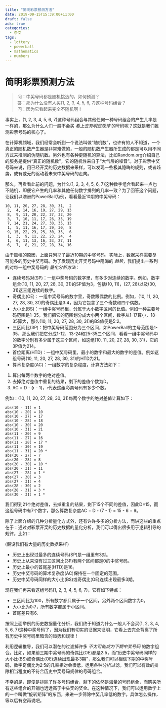 ```yaml
---
title: "简明彩票预测方法"
date: 2019-09-15T15:39:00+11:00
draft: false
ads: true
categories:
  - 杂文
tags:
  - lottery
  - powerball
  - mathematics
  - numbers
---
```


# 简明彩票预测方法

> 问：中奖号码都是随机挑选的，如何预测？  
> 答：那为什么没有人买(1, 2, 3, 4, 5, 6, 7)这种号码组合？  
> 问：因为它看起来完全不随机啊！  

事实上，(1, 2, 3, 4, 5, 6, 7)这种号码组合与其他任何一种号码组合的产生几率是一样的，那么为什么人们一般不会买 _看上去有明显规律_ 的号码呢？这就是我们推测彩票号码的核心了。

在计算机领域，我们经常会听到一个说法叫做“随机数”，也许有的人不知道，一个真正的随机数产生器是非常难做的，一般的随机数产生器所生成的都是可以用不同方式来推测的伪随机数。另外也有各种更随机的算法，比如Random.org介绍自己的服务是提供“真正的随机数”，它的随机性来自于“大气层的噪音”。对于彩票中奖号码来说，用已经开奖的历史数据来采样，可以发现一些极其隐晦的规则，或者趋势，或有或无的驱动着未来中奖号码的走向。

那么，再看看此前的问题，为什么(1, 2, 3, 4, 5, 6, 7)这种数字组合看起来一点也不随机，即便它产生的几率和其他任何数字排列的几率一致？为了回答这个问题，让我们以澳洲的PowerBall为例，看看最近10期的中奖号码：

```
10, 11, 20, 27, 28, 30, 31,  2
 2,  4, 14, 16, 19, 27, 29, 13
 8,  9, 11, 20, 22, 27, 32, 20
 3,  7, 10, 11, 17, 26, 35, 19
 7, 14, 21, 24, 27, 30, 35, 13
 1,  5, 11, 16, 17, 29, 30,  8
 9, 15, 22, 23, 25, 30, 35,  6
 1,  3,  9, 11, 22, 23, 24,  4
 1,  6, 11, 13, 16, 23, 27, 11
 6,  7,  8, 21, 27, 28, 34, 16
```

由于篇幅的原因，上面只列举了最近10期的中奖号码，实际上，数据采样需要尽可能多的历史中奖号码。为了发现历史开奖号码中隐晦的 _趋势_，我们提出一系列的对每一组中奖号码的 _量化分析方法_：

- 连续号码对(SP)：一组中奖号码的数字里，有多少对连续的数字。例如，数字组合(10, 11, 20, 27, 28, 30, 31)的SP值为3，包括(10, 11)，(27, 28)以及(30, 31)这三组连续的数字。
- 奇偶比(OE)：一组中奖号码的数字里，奇数跟偶数的比例。例如，(10, 11, 20, 27, 28, 30, 31)的奇偶比是3:4，因为它包含了三个奇数和四个偶数。
- 大小比(BS)：一组中奖号码里，分属于大小数字区间的比值。例如一种主要号码范围是1-35，我们把它的范围划分成大小两个区间，数字从1-17算小，18-35算大，那么(10, 11, 20, 27, 28, 30, 31)的BS值便是5:2。
- 三区间比(3P)：把中奖号码范围分为三个区间，如PowerBall的主号范围是1-35，那么我们把它分成1-12，13-24和25-35三个区间，看看一组中奖号码中的数字分别有多少属于这三个区间，如这组(10, 11, 20, 27, 28, 30, 31)，它的3P值为214。
- 首位距离(HTD)：一组中奖号码里，最小的数字和最大的数字的差值。例如这组号码(10, 11, 20, 27, 28, 30, 31)的HTD为21。
- 算术复杂度(AC)：一组数字的复杂程度，计算方法如下：

 1. 算出每两个数字的绝对差值。
 2. 去掉绝对差值中重复的结果，剩下的差值个数为D。
 3. AC = D - (r - 1)，r代表这组彩票号码有多少个数。

例如：(10, 11, 20, 27, 28, 30, 31)每两个数字的绝对差值计算如下：

```
abs(10 - 11) = 1
abs(10 - 20) = 10
abs(10 - 27) = 17
abs(10 - 28) = 18
abs(10 - 30) = 20
abs(10 - 31) = 21
abs(11 - 20) = 9
abs(11 - 27) = 16
abs(11 - 28) = 17 *
abs(11 - 30) = 19
abs(11 - 31) = 20 *
abs(20 - 27) = 7
abs(20 - 28) = 8
abs(20 - 30) = 10 *
abs(20 - 31) = 11
abs(27 - 28) = 1 *
abs(27 - 30) = 3
abs(27 - 31) = 4
abs(28 - 30) = 2
abs(28 - 31) = 3 *
abs(30 - 31) = 1 *
```

我们得到21个绝对差值，去掉重复的结果，剩下15个不同的差值，因此D=15，而这组号码中有7个数字，那么算数复杂度AC = D - (7 - 1) = 15 - 6 = 9。

除了上面介绍的几种分析量化方式外，还有许许多多的分析方法，而讲这些的重点在于：通过对彩票开奖的历史数据的量化分析，我们可以得出很多用于逻辑引导的规律，比如：

(假设我们有大量的历史数据采样)

- 历史上出现过最多的连续号码(SP)是一组里有3对。
- 历史上从来没有过三区间比(3P)有两个区间都是0的中奖号码。
- 历史上最小的首尾差(HTD)是16。
- 历史中奖号码的算术复杂度(AC)保持在一个固定的范围。
- 历史中奖号码同样的大小比(BS)或奇偶比(OE)连续出现最多3期。

现在我们再来看这组号码(1, 2, 3, 4, 5, 6, 7)，它有如下特点：

- 三区间比为100，所有数字都只属于一个区间，另外两个区间数字为0。
- 大小比为0:7，所有数字都属于小区间。
- 首尾差只有6.

按照上面举例的历史数据量化分析，我们终于知道为什么一般人不会买(1, 2, 3, 4, 5, 6, 7)这种中奖号码了，因为我们有切实的证据来证明，它看上去完全背离了所有历史中奖号码里暗含的趋势和规律！

利用逻辑推导，我们可以潜在的过滤掉许多 _不太可能成为下期中奖号码_ 的数字组合。比如，如果前三期中奖号码的奇偶比(OE)都是2:5，而“历史中奖号码同样的大小比(BS)或奇偶比(OE)连续出现最多3期”，那么我们可以相信下期的中奖号码，数字奇偶比为2:5的几率相对会很低。运用各种分析过滤，我们可以有效的排除相当程度的不符合历史中奖号码规律的号码组合。

不幸的是，即便是排除了许多号码组合，剩下的依然是海量的号码组合，而购买所有这些组合的开销也远远高于中头奖的奖金。在这种情况下，我们可以运用数学上的一个叫做“旋转矩阵”的东西，来进一步筛除中奖几率低的数字。具体怎么操作，等以后有空再说吧。
